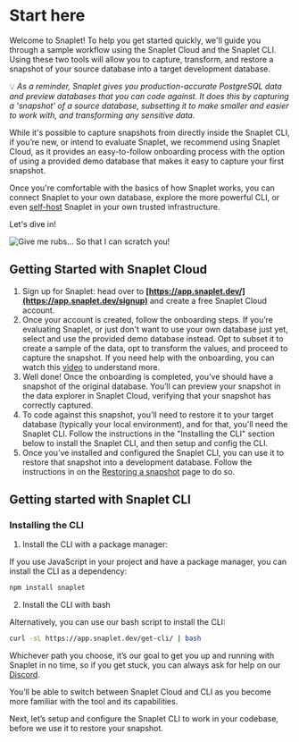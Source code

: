 # Start here
Welcome to Snaplet! To help you get started quickly, we'll guide you through a sample workflow using the Snaplet Cloud and the Snaplet CLI. Using these two tools will allow you to capture, transform, and restore a snapshot of your source database into a target development database.

💡 _As a reminder, Snaplet gives you production-accurate PostgreSQL data and preview databases that you can code against. It does this by capturing a 'snapshot' of a source database, subsetting it to make smaller and easier to work with, and transforming any sensitive data._


While it's possible to capture snapshots from directly inside the Snaplet CLI, if you’re new, or intend to  evaluate Snaplet, we recommend using Snaplet Cloud, as it provides an easy-to-follow onboarding process with the option of using a provided demo database that makes it easy to capture your first snapshot. 

Once you're comfortable with the basics of how Snaplet works, you can connect Snaplet to your own database, explore the more powerful CLI, or even [self-host](/guides/self-hosting) Snaplet in your own trusted infrastructure.

Let's dive in!

<div style={{textAlign: 'center'}}>

![Give me rubs... So that I can scratch you!](/img/snaplet-playing.svg)
</div>

## Getting Started with Snaplet Cloud

1. Sign up for Snaplet: head over to **[https://app.snaplet.dev/](https://app.snaplet.dev/signup)** and create a free Snaplet Cloud account.
2. Once your account is created, follow the onboarding steps. If you’re evaluating Snaplet, or just don't want to use your own database just yet, select and use the provided demo database instead. Opt to subset it to create a sample of the data, opt to transform the values, and proceed to capture the snapshot. If you need help with the onboarding, you can watch this [video](https://www.loom.com/share/26f6aae49d8b425fb31358664d17e8a6) to understand more.
3. Well done! Once the onboarding is completed, you’ve should have a snapshot of the original database. You’ll can preview your snapshot in the data explorer in Snaplet Cloud, verifying that your snapshot has correctly captured.  
4. To code against this snapshot, you’ll need to restore it to your target database (typically your local environment), and for that, you'll need the Snaplet CLI. Follow the instructions in the "Installing the  CLI" section below to install the Snaplet CLI, and then setup and config the CLI.
5. Once you’ve installed and configured the Snaplet CLI, you can use it to restore that snapshot into a development database. Follow the instructions in on the [Restoring a snapshot](getting-started/restoring) page to do so.  
  
## Getting started with Snaplet CLI

### Installing the CLI

1. Install the CLI with a package manager: 

If you use JavaScript in your project and have a package manager, you can install the CLI as a dependency:

```bash
npm install snaplet
```

2. Install the CLI with bash

Alternatively, you can use our bash script to install the CLI:

```bash
curl -sL https://app.snaplet.dev/get-cli/ | bash
```

Whichever path you choose, it’s our goal to get you up and running with Snaplet in no time, so if you get stuck, you can always ask for help on our [Discord](https://app.snaplet.dev/chat). 

You’ll be able to switch between Snaplet Cloud and CLI as you become more familiar with the tool and its capabilities. 

Next, let’s setup and configure the Snaplet CLI to work in your codebase, before we use it to restore your snapshot.
